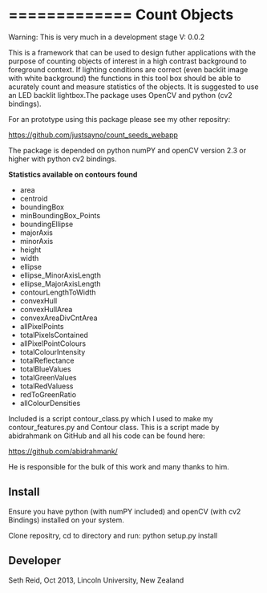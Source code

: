 =============
Count Objects
=============

Warning: This is very much in a development stage V: 0.0.2

This is a framework that can be used to design futher applications with the purpose
of counting objects of interest in a high contrast background to foreground context.
If lighting conditions are correct (even backlit image with white background) the
functions in this tool box should be able to acurately count and measure statistics 
of the objects. It is suggested to use an LED backlit lightbox.The package uses OpenCV 
and python (cv2 bindings).

For an prototype using this package please see my other repositry:

https://github.com/justsayno/count_seeds_webapp

The package is depended on python numPY and openCV version 2.3 or higher with python cv2
bindings.

**Statistics available on contours found** 

* area
* centroid
* boundingBox
* minBoundingBox_Points
* boundingEllipse
* majorAxis
* minorAxis
* height
* width
* ellipse
* ellipse_MinorAxisLength          
* ellipse_MajorAxisLength
* contourLengthToWidth
* convexHull
* convexHullArea
* convexAreaDivCntArea
* allPixelPoints
* totalPixelsContained
* allPixelPointColours
* totalColourIntensity
* totalReflectance
* totalBlueValues                       
* totalGreenValues                       
* totalRedValuess                      
* redToGreenRatio
* allColourDensities

Included is a script contour_class.py which I used to make my contour_features.py and Contour class. This is a script made by abidrahmank
on GitHub and all his code can be found here: 

 https://github.com/abidrahmank/

He is responsible for the bulk of this work and many thanks to him.


## Install ##

Ensure you have python (with numPY included) and openCV (with cv2 Bindings) installed on your system.

Clone repositry, cd to directory and run:
python setup.py install

## Developer ##

Seth Reid, Oct 2013, Lincoln University, New Zealand


